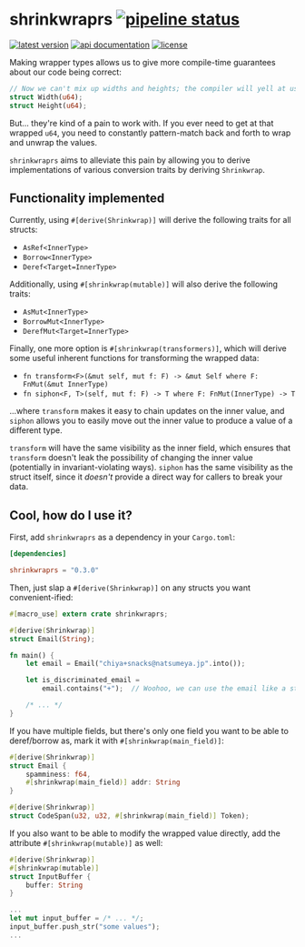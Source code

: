 # shrinkwraprs [![pipeline status](https://gitlab.com/williamyaoh/shrinkwraprs/badges/master/pipeline.svg)](https://gitlab.com/williamyaoh/shrinkwraprs/commits/master)

[![latest version](https://img.shields.io/crates/v/shrinkwraprs.svg)](https://crates.io/crates/shrinkwraprs)
[![api documentation](https://docs.rs/shrinkwraprs/badge.svg)](https://docs.rs/shrinkwraprs)
[![license](https://img.shields.io/badge/license-BSD--3-ff69b4.svg)](https://gitlab.com/williamyaoh/shrinkwraprs/blob/master/LICENSE)

Making wrapper types allows us to give more compile-time
guarantees about our code being correct:

```rust
// Now we can't mix up widths and heights; the compiler will yell at us!
struct Width(u64);
struct Height(u64);
```

But... they're kind of a pain to work with. If you ever need to get at
that wrapped `u64`, you need to constantly pattern-match back and forth
to wrap and unwrap the values.

`shrinkwraprs` aims to alleviate this pain by allowing you to derive
implementations of various conversion traits by deriving
`Shrinkwrap`.

## Functionality implemented

Currently, using `#[derive(Shrinkwrap)]` will derive the following traits
for all structs:

* `AsRef<InnerType>`
* `Borrow<InnerType>`
* `Deref<Target=InnerType>`

Additionally, using `#[shrinkwrap(mutable)]` will also
derive the following traits:

* `AsMut<InnerType>`
* `BorrowMut<InnerType>`
* `DerefMut<Target=InnerType>`

Finally, one more option is `#[shrinkwrap(transformers)]`, which will derive
some useful inherent functions for transforming the wrapped data:

* `fn transform<F>(&mut self, mut f: F) -> &mut Self where F: FnMut(&mut InnerType)`
* `fn siphon<F, T>(self, mut f: F) -> T where F: FnMut(InnerType) -> T`

...where `transform` makes it easy to chain updates on the inner value, and
`siphon` allows you to easily move out the inner value to produce a value
of a different type.

`transform` will have the same visibility as the inner field, which ensures that
`transform` doesn't leak the possibility of changing the inner value
(potentially in invariant-violating ways). `siphon` has the same visibility as
the struct itself, since it *doesn't* provide a direct way for callers to break
your data.

## Cool, how do I use it?

First, add `shrinkwraprs` as a dependency in your `Cargo.toml`:

```toml
[dependencies]

shrinkwraprs = "0.3.0"
```

Then, just slap a `#[derive(Shrinkwrap)]` on any structs you want
convenient-ified:

```rust
#[macro_use] extern crate shrinkwraprs;

#[derive(Shrinkwrap)]
struct Email(String);

fn main() {
    let email = Email("chiya+snacks@natsumeya.jp".into());

    let is_discriminated_email =
        email.contains("+");  // Woohoo, we can use the email like a string!

    /* ... */
}
```

If you have multiple fields, but there's only one field you want to be able
to deref/borrow as, mark it with `#[shrinkwrap(main_field)]`:

```rust
#[derive(Shrinkwrap)]
struct Email {
    spamminess: f64,
    #[shrinkwrap(main_field)] addr: String
}

#[derive(Shrinkwrap)]
struct CodeSpan(u32, u32, #[shrinkwrap(main_field)] Token);
```

If you also want to be able to modify the wrapped value directly,
add the attribute `#[shrinkwrap(mutable)]` as well:

```rust
#[derive(Shrinkwrap)]
#[shrinkwrap(mutable)]
struct InputBuffer {
    buffer: String
}

...
let mut input_buffer = /* ... */;
input_buffer.push_str("some values");
...
```
